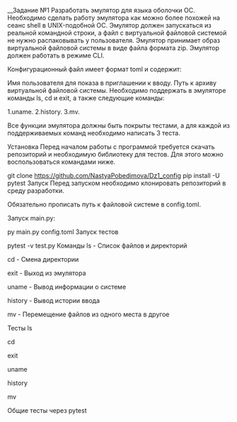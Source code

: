 __Задание №1
Разработать эмулятор для языка оболочки ОС. Необходимо сделать работу
эмулятора как можно более похожей на сеанс shell в UNIX-подобной ОС.
Эмулятор должен запускаться из реальной командной строки, а файл с
виртуальной файловой системой не нужно распаковывать у пользователя.
Эмулятор принимает образ виртуальной файловой системы в виде файла формата
zip. Эмулятор должен работать в режиме CLI.

Конфигурационный файл имеет формат toml и содержит:

Имя пользователя для показа в приглашении к вводу.
Путь к архиву виртуальной файловой системы.
Необходимо поддержать в эмуляторе команды ls, cd и exit, а также следующие команды:

1.uname.
2.history.
3.mv.

Все функции эмулятора должны быть покрыты тестами, а для каждой из поддерживаемых команд необходимо написать 3 теста.

Установка
Перед началом работы с программой требуется скачать репозиторий и необходимую библиотеку для тестов. Для этого можно воспользоваться командами ниже.

git clone https://github.com/NastyaPobedimova/Dz1_config
pip install -U pytest
Запуск
Перед запуском необходимо клонировать репозиторий в среду разработки.

Обязательно прописать путь к файловой системе в config.toml.

Запуск main.py:

py main.py config.toml 
Запуск тестов

pytest -v test.py
Команды
ls <path> - Список файлов и директорий

cd <path> - Смена директории

exit - Выход из эмулятора

uname - Вывод информации о системе

history - Вывод истории ввода

mv - Перемещение файлов из одного места в другое

Тесты
ls


cd


exit


uname


history


mv


Общие тесты через pytest
